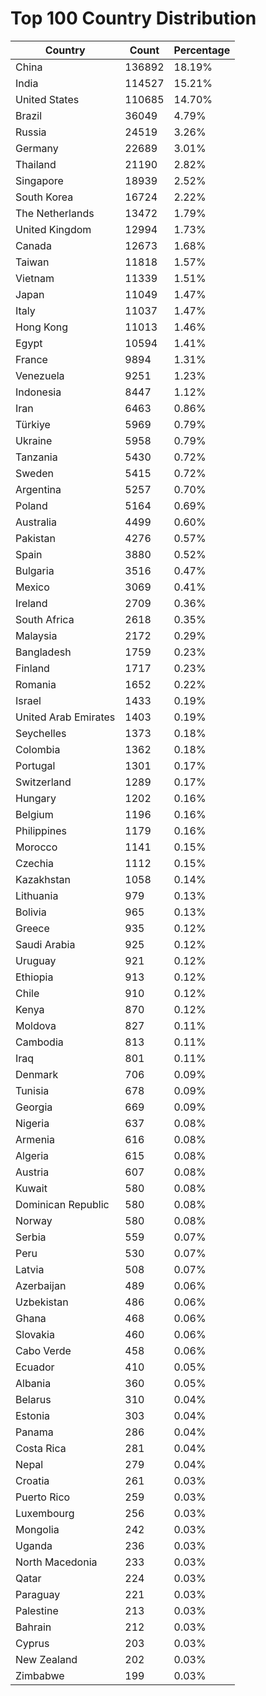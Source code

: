 # Top 100 Country Distribution
| Country | Count | Percentage |
|----|----|----|
| China | 136892 | 18.19% |
| India | 114527 | 15.21% |
| United States | 110685 | 14.70% |
| Brazil | 36049 | 4.79% |
| Russia | 24519 | 3.26% |
| Germany | 22689 | 3.01% |
| Thailand | 21190 | 2.82% |
| Singapore | 18939 | 2.52% |
| South Korea | 16724 | 2.22% |
| The Netherlands | 13472 | 1.79% |
| United Kingdom | 12994 | 1.73% |
| Canada | 12673 | 1.68% |
| Taiwan | 11818 | 1.57% |
| Vietnam | 11339 | 1.51% |
| Japan | 11049 | 1.47% |
| Italy | 11037 | 1.47% |
| Hong Kong | 11013 | 1.46% |
| Egypt | 10594 | 1.41% |
| France | 9894 | 1.31% |
| Venezuela | 9251 | 1.23% |
| Indonesia | 8447 | 1.12% |
| Iran | 6463 | 0.86% |
| Türkiye | 5969 | 0.79% |
| Ukraine | 5958 | 0.79% |
| Tanzania | 5430 | 0.72% |
| Sweden | 5415 | 0.72% |
| Argentina | 5257 | 0.70% |
| Poland | 5164 | 0.69% |
| Australia | 4499 | 0.60% |
| Pakistan | 4276 | 0.57% |
| Spain | 3880 | 0.52% |
| Bulgaria | 3516 | 0.47% |
| Mexico | 3069 | 0.41% |
| Ireland | 2709 | 0.36% |
| South Africa | 2618 | 0.35% |
| Malaysia | 2172 | 0.29% |
| Bangladesh | 1759 | 0.23% |
| Finland | 1717 | 0.23% |
| Romania | 1652 | 0.22% |
| Israel | 1433 | 0.19% |
| United Arab Emirates | 1403 | 0.19% |
| Seychelles | 1373 | 0.18% |
| Colombia | 1362 | 0.18% |
| Portugal | 1301 | 0.17% |
| Switzerland | 1289 | 0.17% |
| Hungary | 1202 | 0.16% |
| Belgium | 1196 | 0.16% |
| Philippines | 1179 | 0.16% |
| Morocco | 1141 | 0.15% |
| Czechia | 1112 | 0.15% |
| Kazakhstan | 1058 | 0.14% |
| Lithuania | 979 | 0.13% |
| Bolivia | 965 | 0.13% |
| Greece | 935 | 0.12% |
| Saudi Arabia | 925 | 0.12% |
| Uruguay | 921 | 0.12% |
| Ethiopia | 913 | 0.12% |
| Chile | 910 | 0.12% |
| Kenya | 870 | 0.12% |
| Moldova | 827 | 0.11% |
| Cambodia | 813 | 0.11% |
| Iraq | 801 | 0.11% |
| Denmark | 706 | 0.09% |
| Tunisia | 678 | 0.09% |
| Georgia | 669 | 0.09% |
| Nigeria | 637 | 0.08% |
| Armenia | 616 | 0.08% |
| Algeria | 615 | 0.08% |
| Austria | 607 | 0.08% |
| Kuwait | 580 | 0.08% |
| Dominican Republic | 580 | 0.08% |
| Norway | 580 | 0.08% |
| Serbia | 559 | 0.07% |
| Peru | 530 | 0.07% |
| Latvia | 508 | 0.07% |
| Azerbaijan | 489 | 0.06% |
| Uzbekistan | 486 | 0.06% |
| Ghana | 468 | 0.06% |
| Slovakia | 460 | 0.06% |
| Cabo Verde | 458 | 0.06% |
| Ecuador | 410 | 0.05% |
| Albania | 360 | 0.05% |
| Belarus | 310 | 0.04% |
| Estonia | 303 | 0.04% |
| Panama | 286 | 0.04% |
| Costa Rica | 281 | 0.04% |
| Nepal | 279 | 0.04% |
| Croatia | 261 | 0.03% |
| Puerto Rico | 259 | 0.03% |
| Luxembourg | 256 | 0.03% |
| Mongolia | 242 | 0.03% |
| Uganda | 236 | 0.03% |
| North Macedonia | 233 | 0.03% |
| Qatar | 224 | 0.03% |
| Paraguay | 221 | 0.03% |
| Palestine | 213 | 0.03% |
| Bahrain | 212 | 0.03% |
| Cyprus | 203 | 0.03% |
| New Zealand | 202 | 0.03% |
| Zimbabwe | 199 | 0.03% |
